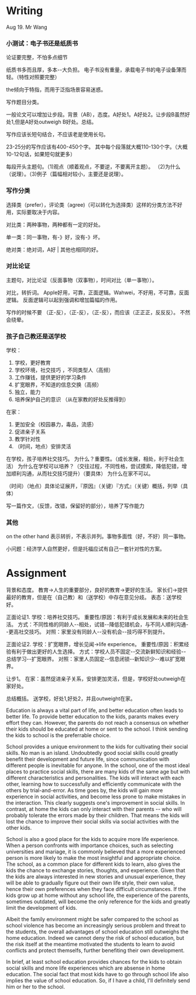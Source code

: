 Writing
===

Aug 19. Mr Wang

### 小测试：电子书还是纸质书

论证要完整，不怕多点细节

纸质书多而且厚，多本--大负担。
电子书没有重量，承载电子书的电子设备薄而轻。（特性对照要完整）

the倾向于特指，而用于泛指场景容易迷惑。

写作题目分类。

一般论文可以增加让步段。背景（AB），态度。A好处1。A好处2。让步段B虽然好处1,但是A好处outweigh B好处。总结。

写作应该长短句结合，不应该老是使用长句。

23-25分的写作应该有400-450个字。
其中每个段落就大概110-130个字。（大概10-12句话，如果短句就更多）

每段开头主题句。（1)观点（顺着观点，不要逆，不要离开主题）。
（2)为什么（说理）。（3)例子（篇幅相对较小，主要还是说理）。

### 写作分类

选择类（prefer），评论类（agree)（可以转化为选择类）这样的分类方法不好用，实际要取决于内容。

对比类：两种事物，两种都有一定的好处。

单一类：同一事物，有-》好，没有-》坏。

绝对类：绝对词，A好 | 其他也相同的好。

### 对比论证

主题句，对比论证（反面事物（双事物），时间对比（单一事物））。

对比，转折词。 Apple好用，可靠，正面逻辑。Wahwei，不好用，不可靠，反面逻辑。
反面逻辑可以起到强调和增加篇幅的作用。

写作的时候不要 （正-反），（正-反），（正-反），而应该（正正正，反反反）。
不然会绕晕。

### 孩子自己教还是送学校

学校：
1. 学校，更好教育
2. 学校环境，社交技巧 ，不同类型人（高频）
3. 工作赚钱，提供更好的学习条件
4. 扩宽眼界，不知道的信息交换（高频）
5. 独立，能力
6. 培养保护自己的意识 （从在家教的好处反推得到）

在家：
1. 更加安全（校园暴力，毒品，流感）
2. 促进亲子关系
3. 教学针对性
4. （时间，地点）安排灵活

在学校，孩子培养社交技巧。
为什么？重要性。（成长发展，相处，利于社会生活）
为什么在学校可以培养？（交往过程，不同性格，尝试摸索，降低犯错，增加顺利沟通，从而社交技巧提升）（要具体）
为什么在家不可以。

（时间）（地点）具体论证展开，『原因』（关键）『方式』（关键）概括，列举（具体）

写一篇作文，（反馈，改错，保留好的部分），培养了写作能力

### 其他

on the other hand 表示转折，不表示并列。事物多面性（好，不好）同一事物。

小问题：经济学人自然更好，但是托福应试有自己一套针对性的方案。

Assignment
===

背景和态度。
教育->人生的重要部分，良好的教育->更好的生活。
家长们->提供最好的教育，但是在（自己教）和（送学校）中存在意见分歧。
表态：送学校好。

正面论证1.
学校：培养社交技巧。
重要性/原因：有利于成长发展和未来的社会生活。
方式：不同性格的同龄人--相处，试错--降低犯错机会，与不同人顺利沟通--更高社交技巧。
对照：家里没有同龄人--没有机会--技巧得不到提升。

正面论证2.
学校：扩宽眼界，增长见闻->life experience。
重要性/原因：积累经验有利于做出更好的人生选择。
方式：学校人员不固定--交流新鲜知识和经验--总结学习--扩宽眼界。
对照：家里人员固定--信息闭锁--新知识少--难以扩宽眼界。

让步1。
在家：虽然促进亲子关系，安排更加灵活，但是，学校好处outweigh在家好处。

总结概括。
送学校，好处1,好处2，并且outweight在家。

Education is always a vital part of life, and better education often leads to
better life. To provide better education to the kids, parants makes every
effort they can. However, the parents do not reach a consensus on whether their
kids should be educated at home or sent to the school. I think sending the kids
to school is the preferrable choice.

School provides a unique environment to the kids for cultivating their social
skills. No man is an island. Undoubtedly good social skills could greatly
benefit their development and future life, since communication with different
people is inevitable for anyone. In the school, one of the most ideal places to
practice social skills, there are many kids of the same age but with different
characteristics and personalities. The kids will interact with each other,
learning how to successfully and efficiently communicate with the others by
trial-and-error. As time goes by, the kids will gain more experience in social
activities, and become less prone to make mistakes in the interaction. This
clearly suggests one's improvement in social skills. In contrast, at home the
kids can only interact with their parents -- who will probably tolerate the
errors made by their children. That means the kids will lost the chance to
improve their social skills via social activities with the other kids.

School is also a good place for the kids to acquire more life experience.  When
a person confronts with importance choices, such as selecting universities and
mariage, it is commonly believed that a more experienced person is more likely
to make the most insightful and appropriate choice. The school, as a common
place for different kids to learn, also gives the kids the chance to exchange
stories, thoughts, and experience. Given that the kids are always interested in
new stories and unusual experience, they will be able to gradually figure out
their own life style, their own value, hence their own preferences when they
face difficult circumstances. If the kids grow up at home without any school
life, the experience of the parents, sometimes outdated, will become the only
reference for the kids and greatly limit the development of kids.

Albeit the family environment might be safer compared to the school as school
violence has become an increasingly serious problem and threat to the students,
the overall advantages of school education still outweighs the home education.
Indeed we cannot deny the risk of school education, but the risk itself at
the meantime motivated the students to learn to avoid conflicts and protect
themselfs, further benefiting their own development.

In brief, at least school education provides chances for the kids to obtain
social skills and more life experiences which are absense in home education.
The social fact that most kids have to go through school life also implies
the value of school education. So, if I have a child, I'll definitely send
him or her to the school.

